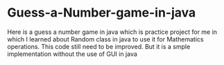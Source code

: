 # Guess-a-Number-game-in-java
Here is a guess a number game in java which is practice project for me in which I learned about Random class in java to use it for Mathematics operations. This code still need to be improved. But it is a smple implementation without the use of GUI in java
